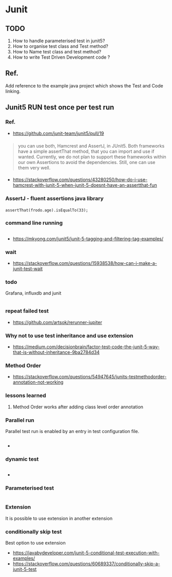 # Junit
## TODO
1. How to handle parameterised test in junit5?
1. How to organise test class and Test method?
1. How to Name test class and test method?
1. How to write Test Driven Development code ?
## Ref. 
<TODO> Add reference to the example java project which shows the Test and Code linking.
## Junit5 RUN test once per test run

### Ref.
* https://github.com/junit-team/junit5/pull/19

###
> you can use both, Hamcrest and AssertJ, in JUnit5. Both frameworks have a simple assertThat method, that you can import and use if wanted.
Currently, we do not plan to support these frameworks within our own Assertions to avoid the dependencies. Still, one can use them very well.
####
* https://stackoverflow.com/questions/43280250/how-do-i-use-hamcrest-with-junit-5-when-junit-5-doesnt-have-an-assertthat-fun
### AssertJ - fluent assertions java library
#### 
```
assertThat(frodo.age).isEqualTo(33);
```
### command line running
```
```
* https://mkyong.com/junit5/junit-5-tagging-and-filtering-tag-examples/

### wait
* https://stackoverflow.com/questions/15938538/how-can-i-make-a-junit-test-wait

### todo
Grafana, influxdb and junit
```
```
### repeat failed test
* https://github.com/artsok/rerunner-jupiter

### Why not to use test inheritance and use extension
* https://medium.com/decisionbrain/factor-test-code-the-junit-5-way-that-is-without-inheritance-9ba2784d34

### Method Order
* https://stackoverflow.com/questions/54947645/junits-testmethodorder-annotation-not-working
### lessons learned
1. Method Order works after adding class level order annotation

### Parallel run
Parallel test run is enabled by an entry in test configuration file.
```
```
* 
### dynamic test
```
```
* 
### Parameterised test
```
```
### Extension
It is possible to use extension in another extension

### conditionally skip test
Best option to use extension

* https://javabydeveloper.com/junit-5-conditional-test-execution-with-examples/
* https://stackoverflow.com/questions/60689337/conditionally-skip-a-junit-5-test
